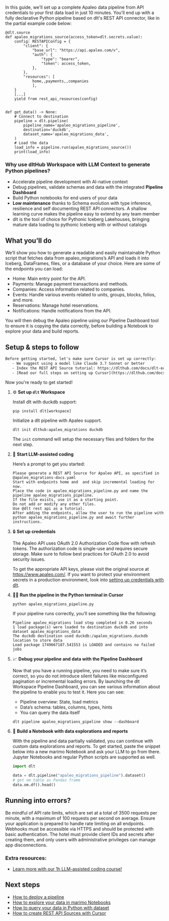 In this guide, we'll set up a complete Apaleo data pipeline from API credentials to your first data load in just 10 minutes. You'll end up with a fully declarative Python pipeline based on dlt's REST API connector, like in the partial example code below:

```python-outcome
@dlt.source
def apaleo_migrations_source(access_token=dlt.secrets.value):
    config: RESTAPIConfig = {
        "client": {
            "base_url": "https://api.apaleo.com/v",
            "auth": {
                "type": "bearer",
                "token": access_token,
            },
        },
        "resources": [
            home,,payments,,companies
            ],
    }
    [...]
    yield from rest_api_resources(config)


def get_data() -> None:
    # Connect to destination
    pipeline = dlt.pipeline(
        pipeline_name='apaleo_migrations_pipeline',
        destination='duckdb',
        dataset_name='apaleo_migrations_data', 
    )
    # Load the data
    load_info = pipeline.run(apaleo_migrations_source())
    print(load_info) 
```

### Why use dltHub Workspace with LLM Context to generate Python pipelines?

- Accelerate pipeline development with AI-native context
- Debug pipelines, validate schemas and data with the integrated **Pipeline Dashboard**
- Build Python notebooks for end users of your data
- **Low maintenance** thanks to Schema evolution with type inference, resilience and self documenting REST API connectors. A shallow learning curve makes the pipeline easy to extend by any team member
- dlt is the tool of choice for Pythonic Iceberg Lakehouses, bringing mature data loading to pythonic Iceberg with or without catalogs

## What you’ll do

We’ll show you how to generate a readable and easily maintainable Python script that fetches data from apaleo_migrations’s API and loads it into Iceberg, DataFrames, files, or a database of your choice. Here are some of the endpoints you can load:

- Home: Main entry point for the API.
- Payments: Manage payment transactions and methods.
- Companies: Access information related to companies.
- Events: Handle various events related to units, groups, blocks, folios, and more.
- Reservations: Manage hotel reservations.
- Notifications: Handle notifications from the API.

You will then debug the Apaleo pipeline using our Pipeline Dashboard tool to ensure it is copying the data correctly, before building a Notebook to explore your data and build reports.

## Setup & steps to follow

```default
Before getting started, let's make sure Cursor is set up correctly:
   - We suggest using a model like Claude 3.7 Sonnet or better
   - Index the REST API Source tutorial: https://dlthub.com/docs/dlt-ecosystem/verified-sources/rest_api/ and add it to context as **@dlt rest api**
   - [Read our full steps on setting up Cursor](https://dlthub.com/docs/dlt-ecosystem/llm-tooling/cursor-restapi#23-configuring-cursor-with-documentation)
```

Now you're ready to get started!

1. ⚙️ **Set up `dlt` Workspace**
    
    Install dlt with duckdb support:
    ```shell
    pip install dlt[workspace]
    ```

    Initialize a dlt pipeline with Apaleo support.
    ```shell
    dlt init dlthub:apaleo_migrations duckdb
    ```

    The `init` command will setup the necessary files and folders for the next step.
    
2. 🤠 **Start LLM-assisted coding**
    
    Here’s a prompt to get you started:
    
    ```prompt
    Please generate a REST API Source for Apaleo API, as specified in @apaleo_migrations-docs.yaml 
    Start with endpoints home and  and skip incremental loading for now. 
    Place the code in apaleo_migrations_pipeline.py and name the pipeline apaleo_migrations_pipeline. 
    If the file exists, use it as a starting point. 
    Do not add or modify any other files. 
    Use @dlt rest api as a tutorial. 
    After adding the endpoints, allow the user to run the pipeline with python apaleo_migrations_pipeline.py and await further instructions.
    ```

    
3. 🔒 **Set up credentials** 
    
    The Apaleo API uses OAuth 2.0 Authorization Code flow with refresh tokens. The authorization code is single-use and requires secure storage. Make sure to follow best practices for OAuth 2.0 to avoid security issues.
    
    To get the appropriate API keys, please visit the original source at https://www.apaleo.com/.
    If you want to protect your environment secrets in a production environment, look into [setting up credentials with dlt](https://dlthub.com/docs/walkthroughs/add_credentials).
    
4. 🏃‍♀️ **Run the pipeline in the Python terminal in Cursor**
    
    ```shell
    python apaleo_migrations_pipeline.py
    ```
    
    If your pipeline runs correctly, you’ll see something like the following:
    
    ```shell
    Pipeline apaleo_migrations load step completed in 0.26 seconds
    1 load package(s) were loaded to destination duckdb and into dataset apaleo_migrations_data
    The duckdb destination used duckdb:/apaleo_migrations.duckdb location to store data
    Load package 1749667187.541553 is LOADED and contains no failed jobs
    ```
    
5. 📈 **Debug your pipeline and data with the Pipeline Dashboard**

    Now that you have a running pipeline, you need to make sure it’s correct, so you do not introduce silent failures like misconfigured pagination or incremental loading errors. By launching the dlt Workspace Pipeline Dashboard, you can see various information about the pipeline to enable you to test it. Here you can see:
    - Pipeline overview: State, load metrics
    - Data’s schema: tables, columns, types, hints
    - You can query the data itself
    
    ```shell
    dlt pipeline apaleo_migrations_pipeline show --dashboard
    ```
    
6. 🐍 **Build a Notebook with data explorations and reports**

    With the pipeline and data partially validated, you can continue with custom data explorations and reports. To get started, paste the snippet below into a new marimo Notebook and ask your LLM to go from there. Jupyter Notebooks and regular Python scripts are supported as well.

    
    ```python
    import dlt

   data = dlt.pipeline("apaleo_migrations_pipeline").dataset()
   # get om table as Pandas frame
   data.om.df().head()
    ```

## Running into errors?

Be mindful of API rate limits, which are set at a total of 3500 requests per minute, with a maximum of 100 requests per second on average. Ensure your application is prepared to handle rate limiting on all endpoints. Webhooks must be accessible via HTTPS and should be protected with basic authentication. The hotel must provide client IDs and secrets after creating them, and only users with administrative privileges can manage app disconnections.

### Extra resources:

- [Learn more with our 1h LLM-assisted coding course!](https://www.youtube.com/watch?v=GGid70rnJuM)

## Next steps

- [How to deploy a pipeline](https://dlthub.com/docs/walkthroughs/deploy-a-pipeline)
- [How to explore your data in marimo Notebooks](https://dlthub.com/docs/general-usage/dataset-access/marimo)
- [How to query your data in Python with dataset](https://dlthub.com/docs/general-usage/dataset-access/dataset)
- [How to create REST API Sources with Cursor](https://dlthub.com/docs/dlt-ecosystem/llm-tooling/cursor-restapi)